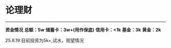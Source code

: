 # 论理财
****
**资金情况**
****总额：5w****
****储蓄卡：3w+(用作保底)****
****信用卡：<1k****
****基金：3k****
****黄金：2k****

25.8.19:目前投资为5k+,试水，观望情况